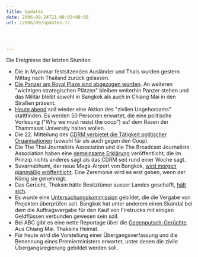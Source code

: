 ```yaml
---
title: Updates
date: 2006-09-24T21:48:03+00:00
url: /2006/09/updates-7/




---
```

Die Ereignisse der letzten Stunden

* Die in Myanmar festsitzenden Ausländer und Thais wurden gestern Mittag nach Thailand zurück gelassen.
* [Die Panzer am Royal Plaze sind abgezogen worden][1]. An weiteren "wichtigen strategischen Plätzen" bleiben weiterhin Panzer stehen und das Militär bleibt sowohl in Bangkok als auch in Chiang Mai in den Straßen präsent.
* [Heute abend][2] soll wieder eine Aktion des "zivilen Ungehorsams" stattfinden. Es werden 50 Personen erwartet, die eine politische Vorlesung ("Why we must resist the coup") auf dem Rasen der Thammasat University halten wollen.
* Die 22. Mitteilung des [<span class="caps">CDRM</span> verbietet die Tätigkeit politischer Organisationen][3] (sowohl für als auch gegen den Coup).
* Die The Thai Journalists Association und die The Broadcast Journalists Association haben eine [gemeinsame Erklärung][4] veröffentlicht, die im Prinzip nichts anderes sagt als das <span class="caps">CDRM</span> seit rund einer Woche sagt.
* Suvarnabhumi, der neue Mega-Airport von Bangkok, [wird morgen planmäßig eröffentlicht][5]. Eine Zeremonie wird es erst geben, wenn der König sie genehmigt.
* Das Gerücht, Thaksin hätte Besitztümer ausser Landes geschafft, [hält sich][6].
* Es wurde eine [Untersuchungskommission][7] gebildet, die die Vergabe von Projekten überprüfen soll. Bangkok hat unter anderem einen Skandal bei dem die Auftragsvergabe für den Kauf von Firetrucks mit einigen Geldflüssen verbunden gewesen sein soll.
* Bei <span class="caps">ABC</span> gibt es eine nette Reportage über die [Gegenputsch-Gerüchte][8]. Aus Chiang Mai. Thaksins Heimat.
* Für heute wird die Vorstellung einer Übergangsverfassung und die Benennung eines Premierministers erwartet, unter denen die zivile Übergangsregierung gebildet werden soll.

 [1]: http://www.nationmultimedia.com/breakingnews/read.php?newsid=30014510
 [2]: http://www.nationmultimedia.com/2006/09/24/headlines/headlines_30014522.php
 [3]: http://www.nationmultimedia.com/2006/09/24/headlines/headlines_30014521.php
 [4]: http://www.nationmultimedia.com/breakingnews/read.php?newsid=30014523
 [5]: http://www.nationmultimedia.com/2006/09/25/headlines/headlines_30014570.php
 [6]: http://www.nationmultimedia.com/2006/09/25/headlines/headlines_30014569.php
 [7]: http://www.nationmultimedia.com/breakingnews/read.php?newsid=30014578
 [8]: http://www.abc.net.au/am/content/2006/s1747699.htm
